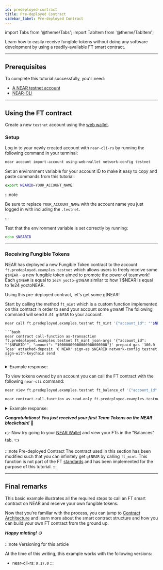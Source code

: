 ```yaml
---
id: predeployed-contract
title: Pre-deployed Contract
sidebar_label: Pre-deployed Contract
---
```


import Tabs from '@theme/Tabs';
import TabItem from '@theme/TabItem';

Learn how to easily receive fungible tokens without doing any software development by using a readily-available FT smart contract.

---

## Prerequisites

To complete this tutorial successfully, you'll need:

- [A NEAR testnet account](https://testnet.mynearwallet.com)
- [NEAR-CLI](/tools/near-cli/#installation)

---

## Using the FT contract

Create a new `testnet` account using the [web wallet](https://testnet.mynearwallet.com).

### Setup

Log in to your newly created account with `near-cli-rs` by running the following command in your terminal:

```bash
near account import-account using-web-wallet network-config testnet
```

Set an environment variable for your account ID to make it easy to copy and paste commands from this tutorial:

```bash
export NEARID=YOUR_ACCOUNT_NAME
```
:::note

Be sure to replace `YOUR_ACCOUNT_NAME` with the account name you just logged in with including the `.testnet`.

:::

Test that the environment variable is set correctly by running:

```bash
echo $NEARID
```

<hr className="subsection" />

### Receiving Fungible Tokens

NEAR has deployed a new Fungible Token contract to the account `ft.predeployed.examples.testnet` which allows users to freely receive some `gtNEAR` - a new fungible token aimed to promote the power of teamwork! Each `gtNEAR` is equal to `1e24 yocto-gtNEAR` similar to how 1 $NEAR is equal to 1e24 yoctoNEAR.

Using this pre-deployed contract, let's get some gtNEAR!

Start by calling the method `ft_mint` which is a custom function implemented on this contract in order to send your account some `gtNEAR`! The following command will send `0.01 gtNEAR` to your account.

<Tabs groupId="cli-tabs">
  <TabItem value="short" label="Short">

  ```bash
  near call ft.predeployed.examples.testnet ft_mint '{"account_id": "'$NEARID'", "amount": "10000000000000000000000"}' --gas 100000000000000 --accountId $NEARID --networkId testnet
  ```
  </TabItem>

  <TabItem value="full" label="Full">

    ```bash
    near contract call-function as-transaction ft.predeployed.examples.testnet ft_mint json-args '{"account_id": "'$NEARID'", "amount": "10000000000000000000000"}' prepaid-gas '100.0 Tgas' attached-deposit '0 NEAR' sign-as $NEARID network-config testnet sign-with-keychain send
    ```
  </TabItem>
</Tabs>

<details>
<summary>Example response: </summary>
<p>

```json
Log [ft.predeployed.examples.testnet]: EVENT_JSON:{"standard":"nep141","version":"1.0.0","event":"ft_mint","data":[{"owner_id":"benjiman.testnet","amount":"10000000000000000000000","memo":"FTs Minted"}]}
Transaction Id Fhqa8YDLKxnxM9jjHCPN4hn1w1RKESYrav3kwDjhWWUu
To see the transaction in the transaction explorer, please open this url in your browser
https://testnet.nearblocks.io/txns/Fhqa8YDLKxnxM9jjHCPN4hn1w1RKESYrav3kwDjhWWUu
''
```

</p>
</details>

To view tokens owned by an account you can call the FT contract with the following `near-cli` command:

<Tabs groupId="cli-tabs">
  <TabItem value="short" label="Short">

  ```bash
  near view ft.predeployed.examples.testnet ft_balance_of '{"account_id": "'$NEARID'"}' --networkId testnet
  ```
  </TabItem>

  <TabItem value="full" label="Full">

  ```bash
  near contract call-function as-read-only ft.predeployed.examples.testnet ft_balance_of json-args '{"account_id": "'$NEARID'"}' network-config testnet now
  ```
  </TabItem>
</Tabs>

<details>
<summary>Example response: </summary>
<p>

```json
'10000000000000000000000'
```

</p>
</details>

***Congratulations! You just received your first Team Tokens on the NEAR blockchain!*** 🎉

👉 Now try going to your [NEAR Wallet](https://testnet.mynearwallet.com) and view your FTs in the "Balances" tab. 👈

:::note Pre-deployed Contract
The contract used in this section has been modified such that you can infinitely get `gtNEAR` by calling `ft_mint`. This function is not part of the FT [standards](https://nomicon.io/Standards/Tokens/FungibleToken/Core) and has been implemented for the purpose of this tutorial.
:::

---

## Final remarks

This basic example illustrates all the required steps to call an FT smart contract on NEAR and receive your own fungible tokens.

Now that you're familiar with the process, you can jump to [Contract Architecture](/tutorials/fts/skeleton) and learn more about the smart contract structure and how you can build your own FT contract from the ground up.

***Happy minting!*** 🪙

:::note Versioning for this article

At the time of this writing, this example works with the following versions:

- near-cli-rs: `0.17.0`
:::
